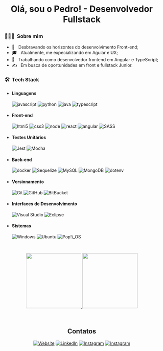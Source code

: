<h1 align="center">
  <p>Olá, sou o Pedro! - Desenvolvedor Fullstack</p>
</h1>

<h3> 👨🏻‍💻 &nbsp;Sobre mim </h3>

- 🤔 &nbsp; Desbravando os horizontes do desenvolvimento Front-end;
- 🎓 &nbsp; Atualmente, me expecializando em Agular e UX;
- 💼 &nbsp; Trabalhando como desenvolvedor frontend em Angular e TypeScript;
- ✍️ &nbsp; Em busca de oportunidades em front e fullstack Junior.


<h3> 🛠 &nbsp;Tech Stack</h3>

- <h4> Linguagens </h4>
  <img src='https://img.shields.io/badge/javascript-%23323330.svg?style=for-the-badge&logo=javascript&logoColor=yellow' alt='javascript'/>
  <img src='https://img.shields.io/badge/python-3670A0?style=for-the-badge&logo=python&logoColor=yellow' alt='python'/>
  <img src='https://img.shields.io/badge/java-%23ED8B00.svg?style=for-the-badge&logo=java&logoColor=white' alt='java'/>
  <img src='https://img.shields.io/badge/typescript-%2320232f.svg?style=for-the-badge&logo=typescript&logoColor=blue' alt='typescript'/>
  
- <h4> Front-end </h4>
  <img src='https://img.shields.io/badge/html5-%23E34F26.svg?style=for-the-badge&logo=html5&logoColor=white' alt='html5'/>
  <img src='https://img.shields.io/badge/css3-%231572B6.svg?style=for-the-badge&logo=css3&logoColor=white' alt='css3'/>
  <img src='https://img.shields.io/badge/node.js-6DA55F?style=for-the-badge&logo=node.js&logoColor=white' alt='node'/>
  <img src='https://img.shields.io/badge/react-%2320232a.svg?style=for-the-badge&logo=react&logoColor=%2361DAFB' alt='react'/>
  <img src='https://img.shields.io/badge/angular-%23DD0031.svg?style=for-the-badge&logo=angular&logoColor=white' alt='angular'/>
  <img src='https://img.shields.io/badge/SASS-hotpink.svg?style=for-the-badge&logo=SASS&logoColor=white' alt='SASS'/>

- <h4> Testes Unitários </h4>
  <img src='https://img.shields.io/badge/-jest-%23C21325?style=for-the-badge&logo=jest&logoColor=white' alt='Jest'/>
  <img src='https://img.shields.io/badge/-mocha-%238D6748?style=for-the-badge&logo=mocha&logoColor=white' alt='Mocha'/>

- <h4> Back-end </h4>
  <img src='https://img.shields.io/badge/docker-%230db7ed.svg?style=for-the-badge&logo=docker&logoColor=white' alt='docker'/>
  <img src='https://img.shields.io/badge/Sequelize-e8e7e6?style=for-the-badge&logo=Sequelize&logoColor=blue' alt='Sequelize'/>
  <img src='https://img.shields.io/badge/mysql-%2300f.svg?style=for-the-badge&logo=mysql&logoColor=white' alt='MySQL'/>
  <img src='https://img.shields.io/badge/MongoDB-%234ea94b.svg?style=for-the-badge&logo=mongodb&logoColor=white' alt='MongoDB'/>
  <img src='https://img.shields.io/badge/.ENV-20232A.svg?style=for-the-badge&logo=dotenv&logoColor=yellow' alt='dotenv'/>

- <h4> Versionamento </h4>
  <img src='https://img.shields.io/badge/git-%23F05033.svg?style=for-the-badge&logo=git&logoColor=white' alt='Git'/>
  <img src='https://img.shields.io/badge/github-%23121011.svg?style=for-the-badge&logo=github&logoColor=white' alt='GitHub'/>
  <img src='https://img.shields.io/badge/bitbucket-%230047B3.svg?style=for-the-badge&logo=bitbucket&logoColor=white' alt='BitBucket'/>

- <h4> Interfaces de Desenvolvimento </h4>
  <img src='https://img.shields.io/badge/Visual%20Studio-5C2D91.svg?style=for-the-badge&logo=visual-studio&logoColor=white' alt='Visual Studio'/>
  <img src='https://img.shields.io/badge/Eclipse-FE7A16.svg?style=for-the-badge&logo=Eclipse&logoColor=white' alt='Eclipse'/>
- <h4> Sistemas </h4>
  <img src='https://img.shields.io/badge/Windows-0078D6?style=for-the-badge&logo=windows&logoColor=white' alt='Windows'/>
  <img src='https://img.shields.io/badge/Ubuntu-E95420?style=for-the-badge&logo=ubuntu&logoColor=white' alt='Ubuntu'/>
  <img src='https://img.shields.io/badge/Pop!_OS-48B9C7?style=for-the-badge&logo=Pop!_OS&logoColor=white' alt='Pop!\_OS'/>

<br/>
<p align="center">
    <a href="https://github.com/AVS1508" >
      <img height="180em" src="https://github-readme-stats-eight-theta.vercel.app/api?username=PedroSehn&show_icons=true&theme=algolia&include_all_commits=true&count_private=true" />
      <img height="180em" src="https://github-readme-stats-eight-theta.vercel.app/api/top-langs/?username=PedroSehn&layout=compact&langs_count=8&theme=algolia"" />
    </a>
</p>
<br/>


<h2 align="center"> Contatos </h2>
<p align="center">
<a target="_blank" href="https://pedrosehn.github.io/Portifolio-2022/"><img alt="Website" src="https://img.shields.io/badge/Site%20Pessoal-pedrosehn.github.io/Portifolio2022-important.svg?style=for-the-badge&logo=googlechrome&logoColor=white"></a>
<a href="https://www.linkedin.com/in/pedrosehn/"><img alt="LinkedIn" src="https://img.shields.io/badge/Linkedin-%230077B5.svg?style=for-the-badge&logo=linkedin&logoColor=white"></a>
<a href="https://www.instagram.com/pedro.shu/"><img alt="Instagram" src="https://img.shields.io/badge/Instagram-%23E4405F.svg?style=for-the-badge&logo=Instagram&logoColor=white"></a>
<a href="https://wa.me/5551984574823"><img alt="Instagram" src="https://img.shields.io/badge/WhatsApp-25D366?style=for-the-badge&logo=whatsapp&logoColor=white"></a>
</p>
